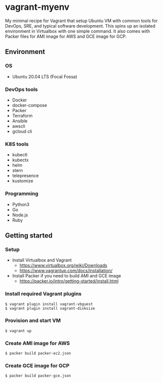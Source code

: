 # vagrant-myenv

My minimal recipe for Vagrant that setup Ubuntu VM with common tools for DevOps, SRE, and typical software development.
This spins up an isolated environment in Virtualbox with one simple command.
It also comes with Packer files for AMI image for AWS and GCE image for GCP.

## Environment

### OS
* Ubuntu 20.04 LTS (Focal Fossa)

### DevOps tools
* Docker
* docker-compose
* Packer
* Terraform
* Ansible
* awscli
* gcloud cli

### K8S tools

* kubectl
* kubectx
* helm
* stern
* telepresence
* kustomize

### Programming

* Python3
* Go
* Node.js
* Ruby

## Getting started

### Setup

* Install Virtualbox and Vagrant
  * https://www.virtualbox.org/wiki/Downloads
  * https://www.vagrantup.com/docs/installation/
* Install Packer if you need to build AMI and GCE image
  * https://packer.io/intro/getting-started/install.html

### Install required Vagrant plugins

```
$ vagrant plugin install vagrant-vbguest
$ vagrant plugin install vagrant-disksize
```

### Provision and start VM

```
$ vagrant up
```

### Create AMI image for AWS

```
$ packer build packer-ec2.json
```

### Create GCE image for GCP

```
$ packer build packer-gce.json
```
